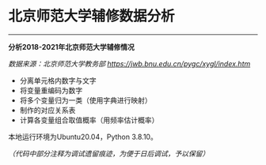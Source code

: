# 北京师范大学辅修数据分析

***

**分析2018-2021年北京师范大学辅修情况**

*数据来源：北京师范大学教务部 https://jwb.bnu.edu.cn/pygc/xygl/index.htm*
* 分离单元格内数字与文字
* 将变量重编码为数字
* 将多个变量归为一类（使用字典进行映射）
* 制作的对应关系表
* 计算各变量组合取值概率（用频率估计概率）

本地运行环境为Ubuntu20.04，Python 3.8.10。

*（代码中部分注释为调试遗留痕迹，为便于日后调试，予以保留）*